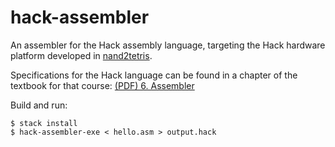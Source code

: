 hack-assembler
==============

An assembler for the Hack assembly language, targeting the Hack hardware 
platform developed in [nand2tetris](http://www.nand2tetris.org/).

Specifications for the Hack language can be found in a chapter of the textbook 
for that course: [(PDF) 6. Assembler](http://www.nand2tetris.org/chapters/chapter%2006.pdf)

Build and run:

    $ stack install
    $ hack-assembler-exe < hello.asm > output.hack
